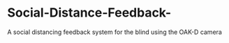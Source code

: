 # Social-Distance-Feedback-
A social distancing feedback system for the blind using the OAK-D camera
